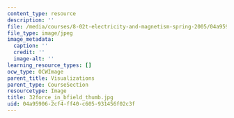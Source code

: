 ```yaml
---
content_type: resource
description: ''
file: /media/courses/8-02t-electricity-and-magnetism-spring-2005/04a959062cf4ff40c605931456f02c3f_32force_in_bfield_thumb.jpg
file_type: image/jpeg
image_metadata:
  caption: ''
  credit: ''
  image-alt: ''
learning_resource_types: []
ocw_type: OCWImage
parent_title: Visualizations
parent_type: CourseSection
resourcetype: Image
title: 32force_in_bfield_thumb.jpg
uid: 04a95906-2cf4-ff40-c605-931456f02c3f
---
```

